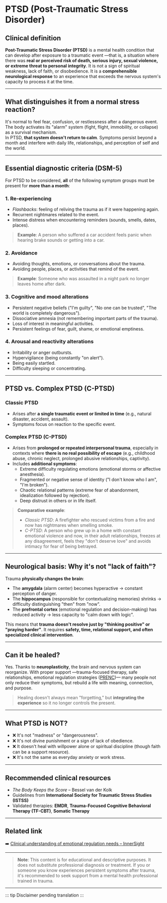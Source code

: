 ﻿# PTSD (Post-Traumatic Stress Disorder)

## Clinical definition
**Post-Traumatic Stress Disorder (PTSD)** is a mental health condition that can develop after exposure to a traumatic event —that is, a situation where there was **real or perceived risk of death, serious injury, sexual violence, or extreme threat to personal integrity**. It is not a sign of spiritual weakness, lack of faith, or disobedience. It is a **comprehensible neurological response** to an experience that exceeds the nervous system's capacity to process it at the time.

---

## What distinguishes it from a normal stress reaction?
It's normal to feel fear, confusion, or restlessness after a dangerous event. The body activates its "alarm" system (fight, flight, immobility, or collapse) as a survival mechanism.  
In PTSD, **that system doesn't return to calm**. Symptoms persist beyond a month and interfere with daily life, relationships, and perception of self and the world.

---

## Essential diagnostic criteria (DSM-5)
For PTSD to be considered, **all** of the following symptom groups must be present for **more than a month**:

### 1. **Re-experiencing**
- *Flashbacks*: feeling of reliving the trauma as if it were happening again.
- Recurrent nightmares related to the event.
- Intense distress when encountering reminders (sounds, smells, dates, places).

> **Example**: A person who suffered a car accident feels panic when hearing brake sounds or getting into a car.

### 2. **Avoidance**
- Avoiding thoughts, emotions, or conversations about the trauma.
- Avoiding people, places, or activities that remind of the event.

> **Example**: Someone who was assaulted in a night park no longer leaves home after dark.

### 3. **Cognitive and mood alterations**
- Persistent negative beliefs ("I'm guilty", "No one can be trusted", "The world is completely dangerous").
- Dissociative amnesia (not remembering important parts of the trauma).
- Loss of interest in meaningful activities.
- Persistent feelings of fear, guilt, shame, or emotional emptiness.

### 4. **Arousal and reactivity alterations**
- Irritability or anger outbursts.
- Hypervigilance (being constantly "on alert").
- Being easily startled.
- Difficulty sleeping or concentrating.

---

## PTSD vs. Complex PTSD (C-PTSD)

### Classic PTSD
- Arises after **a single traumatic event or limited in time** (e.g., natural disaster, accident, assault).
- Symptoms focus on reaction to the specific event.

### Complex PTSD (C-PTSD)
- Arises from **prolonged or repeated interpersonal trauma**, especially in contexts where **there is no real possibility of escape** (e.g., childhood abuse, chronic neglect, prolonged abusive relationships, captivity).
- Includes **additional symptoms**:
  - Extreme difficulty regulating emotions (emotional storms or affective anesthesia).
  - Fragmented or negative sense of identity ("I don't know who I am", "I'm broken").
  - Chaotic relational patterns (extreme fear of abandonment, idealization followed by rejection).
  - Deep distrust in others or in life itself.

> **Comparative example**:  
> - *Classic PTSD*: A firefighter who rescued victims from a fire and now has nightmares when smelling smoke.  
> - *C-PTSD*: A person who grew up in a home with constant emotional violence and now, in their adult relationships, freezes at any disagreement, feels they "don't deserve love" and avoids intimacy for fear of being betrayed.

---

## Neurological basis: Why it's not "lack of faith"?
Trauma **physically changes the brain**:
- The **amygdala** (alarm center) becomes hyperactive → constant perception of danger.
- The **hippocampus** (responsible for contextualizing memories) shrinks → difficulty distinguishing "then" from "now".
- The **prefrontal cortex** (emotional regulation and decision-making) has reduced activity → less capacity to "calm down with logic".

This means that **trauma doesn't resolve just by "thinking positive" or "praying harder"**. It requires **safety, time, relational support, and often specialized clinical intervention**.

---

## Can it be healed?
Yes. Thanks to **neuroplasticity**, the brain and nervous system can reorganize. With proper support —trauma-focused therapy, safe relationships, emotional regulation strategies ([PRENC](PRENC.md))— many people not only reduce their symptoms, but rebuild a life with meaning, connection, and purpose.

> Healing doesn't always mean "forgetting," but **integrating the experience** so it no longer controls the present.

---

## What PTSD is NOT?
- ❌ It's not "madness" or "dangerousness".
- ❌ It's not divine punishment or a sign of lack of obedience.
- ❌ It doesn't heal with willpower alone or spiritual discipline (though faith can be a support resource).
- ❌ It's not the same as everyday anxiety or work stress.

---

## Recommended clinical resources
- *The Body Keeps the Score* – Bessel van der Kolk  
- Guidelines from **International Society for Traumatic Stress Studies (ISTSS)**  
- Validated therapies: **EMDR**, **Trauma-Focused Cognitive Behavioral Therapy (TF-CBT)**, **Somatic Therapy**

---

## Related link
➡️ [Clinical understanding of emotional regulation needs – InnerSight](https://inner-clarity.github.io/InnerSight/en)

---

> **Note**: This content is for educational and descriptive purposes. It does not substitute professional diagnosis or treatment. If you or someone you know experiences persistent symptoms after trauma, it's recommended to seek support from a mental health professional trained in trauma.

---

::: tip
Disclaimer pending translation
:::
